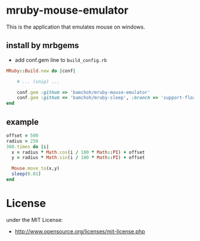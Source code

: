 # mruby-mouse-emulator

This is the application that emulates mouse on windows.

## install by mrbgems
 - add conf.gem line to `build_config.rb`
```ruby
MRuby::Build.new do |conf|

    # ... (snip) ...

    conf.gem :github => 'bamchoh/mruby-mouse-emulator'
    conf.gem :github => 'bamchoh/mruby-sleep', :branch => 'support-float-value'
end
```

## example

```ruby
offset = 500
radius = 250
360.times do |i|
  x = radius * Math.cos(i / 180 * Math::PI) + offset
  y = radius * Math.sin(i / 180 * Math::PI) + offset

  Mouse.move_to(x,y)
  sleep(0.01)
end
```

# License
under the MIT License:

* http://www.opensource.org/licenses/mit-license.php


